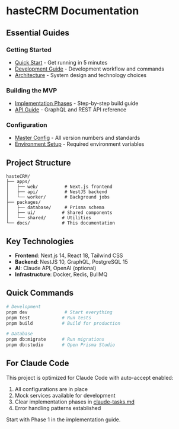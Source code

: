 # hasteCRM Documentation

## Essential Guides

### Getting Started
- [Quick Start](./getting-started/quick-start.md) - Get running in 5 minutes
- [Development Guide](./development-guide.md) - Development workflow and commands
- [Architecture](./architecture.md) - System design and technology choices

### Building the MVP
- [Implementation Phases](./claude-tasks.md) - Step-by-step build guide
- [API Guide](./api-guide.md) - GraphQL and REST API reference

### Configuration
- [Master Config](./MASTER-CONFIG.md) - All version numbers and standards
- [Environment Setup](./.env.example) - Required environment variables

## Project Structure

```
hasteCRM/
├── apps/
│   ├── web/          # Next.js frontend
│   ├── api/          # NestJS backend  
│   └── worker/       # Background jobs
├── packages/
│   ├── database/     # Prisma schema
│   ├── ui/          # Shared components
│   └── shared/      # Utilities
└── docs/            # This documentation
```

## Key Technologies

- **Frontend**: Next.js 14, React 18, Tailwind CSS
- **Backend**: NestJS 10, GraphQL, PostgreSQL 15
- **AI**: Claude API, OpenAI (optional)
- **Infrastructure**: Docker, Redis, BullMQ

## Quick Commands

```bash
# Development
pnpm dev              # Start everything
pnpm test            # Run tests
pnpm build           # Build for production

# Database
pnpm db:migrate      # Run migrations
pnpm db:studio       # Open Prisma Studio
```

## For Claude Code

This project is optimized for Claude Code with auto-accept enabled:
1. All configurations are in place
2. Mock services available for development
3. Clear implementation phases in [claude-tasks.md](./claude-tasks.md)
4. Error handling patterns established

Start with Phase 1 in the implementation guide.